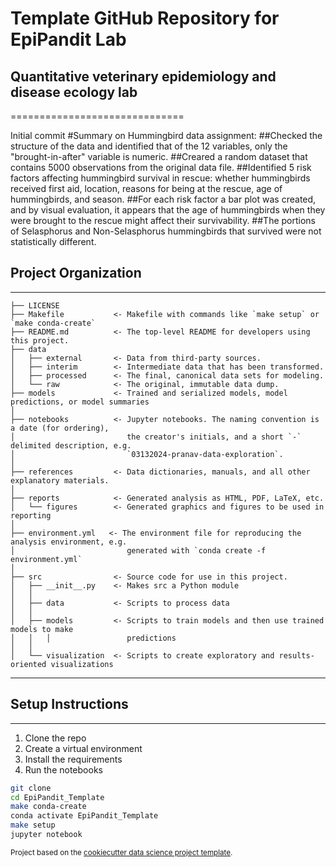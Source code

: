 # Template GitHub Repository for EpiPandit Lab
## Quantitative veterinary epidemiology and disease ecology lab
==============================

Initial commit
#Summary on Hummingbird data assignment:
##Checked the structure of the data and identified that of the 12 variables, only the "brought-in-after" variable is numeric. 
##Creared a random dataset that contains 5000 observations from the original data file.
##Identified 5 risk factors affecting hummingbird survival in rescue: whether hummingbirds received first aid, location, reasons for being at the rescue, age of hummingbirds, and season.
##For each risk factor a bar plot was created, and by visual evaluation, it appears that the age of hummingbirds when they were brought to the rescue might affect their survivability.
##The portions of Selasphorus and Non-Selasphorus hummingbirds that survived were not statistically different. 

## Project Organization
------------

    ├── LICENSE
    ├── Makefile           <- Makefile with commands like `make setup` or `make conda-create`
    ├── README.md          <- The top-level README for developers using this project.
    ├── data
    │   ├── external       <- Data from third-party sources.
    │   ├── interim        <- Intermediate data that has been transformed.
    │   ├── processed      <- The final, canonical data sets for modeling.
    │   └── raw            <- The original, immutable data dump.
    ├── models             <- Trained and serialized models, model predictions, or model summaries
    │
    ├── notebooks          <- Jupyter notebooks. The naming convention is a date (for ordering),
    │                         the creator's initials, and a short `-` delimited description, e.g.
    │                         `03132024-pranav-data-exploration`.
    │
    ├── references         <- Data dictionaries, manuals, and all other explanatory materials.
    │
    ├── reports            <- Generated analysis as HTML, PDF, LaTeX, etc.
    │   └── figures        <- Generated graphics and figures to be used in reporting
    │
    ├── environment.yml   <- The environment file for reproducing the analysis environment, e.g.
    │                         generated with `conda create -f environment.yml`
    │
    ├── src                <- Source code for use in this project.
    │   ├── __init__.py    <- Makes src a Python module
    │   │
    │   ├── data           <- Scripts to process data
    │   │
    │   ├── models         <- Scripts to train models and then use trained models to make
    │   │   │                 predictions
    │   │
    │   └── visualization  <- Scripts to create exploratory and results-oriented visualizations

--------


## Setup Instructions
------------
1. Clone the repo
2. Create a virtual environment
3. Install the requirements
4. Run the notebooks

```bash
git clone
cd EpiPandit_Template
make conda-create
conda activate EpiPandit_Template
make setup
jupyter notebook
```
<p><small>Project based on the <a target="_blank" href="https://drivendata.github.io/cookiecutter-data-science/">cookiecutter data science project template</a>.</small></p>
